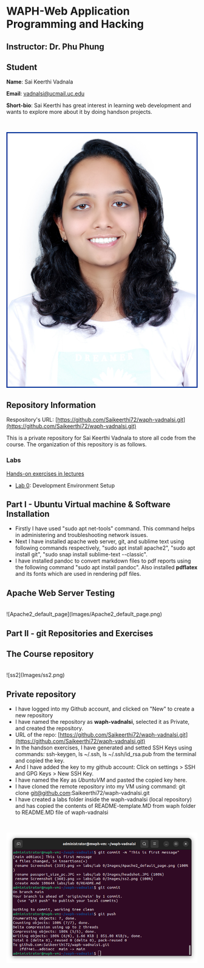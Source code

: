 # WAPH-Web Application Programming and Hacking

## Instructor: Dr. Phu Phung

## Student

**Name**: Sai Keerthi Vadnala

**Email**: vadnalsi@ucmail.uc.edu

**Short-bio**: Sai Keerthi has great interest in learning web development and wants to explore more about it by doing handson projects.

<br>

![Sai Keerthi vadnala headshot](Images/headshot.jpg)

## Repository Information

Respository's URL: [https://github.com/Saikeerthi72/waph-vadnalsi.git](https://github.com/Saikeerthi72/waph-vadnalsi.git)

This is a private repository for Sai Keerthi Vadnala to store all code from the course. The organization of this repository is as follows.

### Labs 

[Hands-on exercises in lectures](labs) 

  - [Lab 0](labs/lab0): Development Environment Setup 
## Part I - Ubuntu Virtual machine & Software Installation
- Firstly I have used "sudo apt net-tools" command. This command helps in administering and troubleshooting network issues. 
- Next I have installed apache web server, git, and sublime text using following commands respectively, "sudo apt install apache2", "sudo apt install git", "sudo snap install sublime-text --classic".
- I have installed pandoc to convert markdown files to pdf reports using the following command "sudo apt install pandoc". Also installed **pdflatex** and its fonts which are used in rendering pdf files.

## Apache Web Server Testing
<br>
![Apache2_default_page](Images/Apache2_default_page.png)


## Part II - git Repositories and Exercises

## The Course repository
<br>
![ss2](Images/ss2.png)

## Private repository
- I have logged into my Github account, and clicked on "New" to create a new repository
- I have named the repository as **waph-vadnalsi**, selected it as Private, and created the repository.
- URL of the repo: [https://github.com/Saikeerthi72/waph-vadnalsi.git](https://github.com/Saikeerthi72/waph-vadnalsi.git)
- In the handson exercises, I have generated and setted SSH Keys using commands: ssh-keygen, ls ~/.ssh, ls ~/.ssh/id_rsa.pub from the terminal and copied the key.
- And I have added the key to my github account: Click on settings > SSH and GPG Keys > New SSH Key.
- I have named the Key as *UbuntuVM* and pasted the copied key here.
- I have cloned the remote repository into my VM using command: git clone git@github.com:Saikeerthi72/waph-vadnalsi.git
- I have created a labs folder inside the waph-vadnalsi (local repository) and has copied the contents of README-template.MD from waph folder to README.MD file of waph-vadnalsi

<br>

![ss3](Images/ss3.png)


